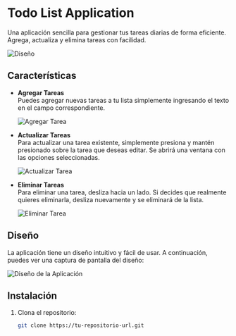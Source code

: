 # Todo List Application

Una aplicación sencilla para gestionar tus tareas diarias de forma eficiente. Agrega, actualiza y elimina tareas con facilidad.

  ![Diseño](ruta/a/la/imagen/agregar-tarea.png)

## Características

- **Agregar Tareas**  
  Puedes agregar nuevas tareas a tu lista simplemente ingresando el texto en el campo correspondiente.

  ![Agregar Tarea](ruta/a/la/imagen/agregar-tarea.png)

- **Actualizar Tareas**  
  Para actualizar una tarea existente, simplemente presiona y mantén presionado sobre la tarea que deseas editar. Se abrirá una ventana con las opciones seleccionadas.

  ![Actualizar Tarea](ruta/a/la/imagen/actualizar-tarea.png)

- **Eliminar Tareas**  
  Para eliminar una tarea, desliza hacia un lado. Si decides que realmente quieres eliminarla, desliza nuevamente y se eliminará de la lista.

  ![Eliminar Tarea](ruta/a/la/imagen/eliminar-tarea.png)

## Diseño

La aplicación tiene un diseño intuitivo y fácil de usar. A continuación, puedes ver una captura de pantalla del diseño:

![Diseño de la Aplicación](ruta/a/la/imagen/diseño.png)

## Instalación

1. Clona el repositorio:
   ```bash
   git clone https://tu-repositorio-url.git
